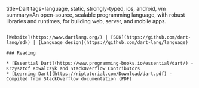 title=Dart
tags=language, static, strongly-typed, ios, android, vm
summary=An open-source, scalable programming language, with robust libraries and runtimes, for building web, server, and mobile apps.
~~~~~~

[Website](https://www.dartlang.org/) | [SDK](https://github.com/dart-lang/sdk) | [Language design](https://github.com/dart-lang/language)

### Reading

* [Essential Dart](https://www.programming-books.io/essential/dart/) - Krzysztof Kowalczyk and StackOverflow Contributors
* [Learning Dart](https://riptutorial.com/Download/dart.pdf) - Compiled from StackOverflow documentation (PDF)


